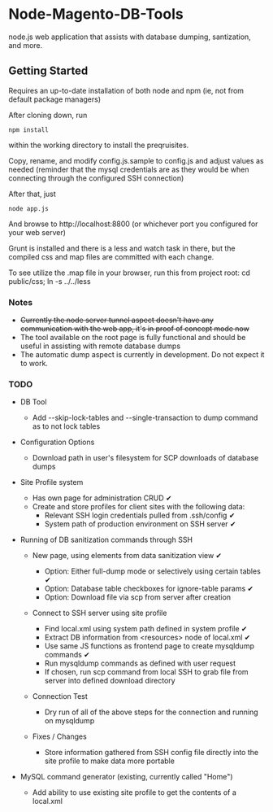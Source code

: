 Node-Magento-DB-Tools
=====================

node.js web application that assists with database dumping, santization, and more.


Getting Started
---------------

Requires an up-to-date installation of both node and npm (ie, not from default package managers)

After cloning down, run 
    
    npm install
    
within the working directory to install the preqruisites.

Copy, rename, and modify config.js.sample to config.js and adjust values as needed (reminder that the mysql credentials are as they would be when connecting through the configured SSH connection)

After that, just

    node app.js
    
And browse to http://localhost:8800 (or whichever port you configured for your web server)

Grunt is installed and there is a less and watch task in there, but the compiled css and map files are committed with each change.

To see utilize the .map file in your browser, run this from project root: cd public/css; ln -s ../../less


### Notes
* ~~Currently the node server tunnel aspect doesn't have any communication with the web app, it's in proof of concept mode now~~
* The tool available on the root page is fully functional and should be useful in assisting with remote database dumps
* The automatic dump aspect is currently in development. Do not expect it to work.


### TODO
* DB Tool
    * Add --skip-lock-tables and --single-transaction to dump command as to not lock tables

* Configuration Options
    * Download path in user's filesystem for SCP downloads of database dumps

* Site Profile system
    * Has own page for administration CRUD ✔
    * Create and store profiles for client sites with the following data:
        * Relevant SSH login credentials pulled from .ssh/config ✔
        * System path of production environment on SSH server ✔
        
* Running of DB sanitization commands through SSH
    * New page, using elements from data sanitization view ✔
        * Option: Either full-dump mode or selectively using certain tables ✔
        * Option: Database table checkboxes for ignore-table params ✔
        * Option: Download file via scp from server after creation

    * Connect to SSH server using site profile
        * Find local.xml using system path defined in system profile ✔
        * Extract DB information from &lt;resources> node of local.xml ✔
        * Use same JS functions as frontend page to create mysqldump commands ✔
        * Run mysqldump commands as defined with user request
        * If chosen, run scp command from local SSH to grab file from server into defined download directory

    * Connection Test
        * Dry run of all of the above steps for the connection and running on mysqldump

    * Fixes / Changes
        * Store information gathered from SSH config file directly into the site profile to make data more portable

* MySQL command generator (existing, currently called "Home")
    * Add ability to use existing site profile to get the contents of a local.xml